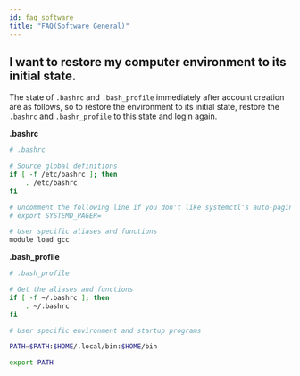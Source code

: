 ```yaml
---
id: faq_software
title: "FAQ(Software General)"
---
```



## I want to restore my computer environment to its initial state.

The state of `.bashrc` and `.bash_profile` immediately after account creation are as follows, so to restore the environment to its initial state, restore the `.bashrc` and `.bashr_profile` to this state and login again.

**.bashrc**

```bash
# .bashrc

# Source global definitions
if [ -f /etc/bashrc ]; then
	. /etc/bashrc
fi

# Uncomment the following line if you don't like systemctl's auto-paging feature:
# export SYSTEMD_PAGER=

# User specific aliases and functions
module load gcc
```

**.bash_profile**

```bash
# .bash_profile

# Get the aliases and functions
if [ -f ~/.bashrc ]; then
	. ~/.bashrc
fi

# User specific environment and startup programs

PATH=$PATH:$HOME/.local/bin:$HOME/bin

export PATH
```
